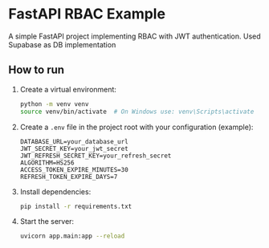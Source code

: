 # FastAPI RBAC Example

A simple FastAPI project implementing RBAC with JWT authentication.
Used Supabase as DB implementation

## How to run

1. Create a virtual environment:
   ```bash
   python -m venv venv
   source venv/bin/activate  # On Windows use: venv\Scripts\activate
   ```
2. Create a `.env` file in the project root with your configuration (example):
   ```env
   DATABASE_URL=your_database_url
   JWT_SECRET_KEY=your_jwt_secret
   JWT_REFRESH_SECRET_KEY=your_refresh_secret
   ALGORITHM=HS256
   ACCESS_TOKEN_EXPIRE_MINUTES=30
   REFRESH_TOKEN_EXPIRE_DAYS=7
   ```
3. Install dependencies:
   ```bash
   pip install -r requirements.txt
   ```
4. Start the server:
   ```bash
   uvicorn app.main:app --reload
   ```
